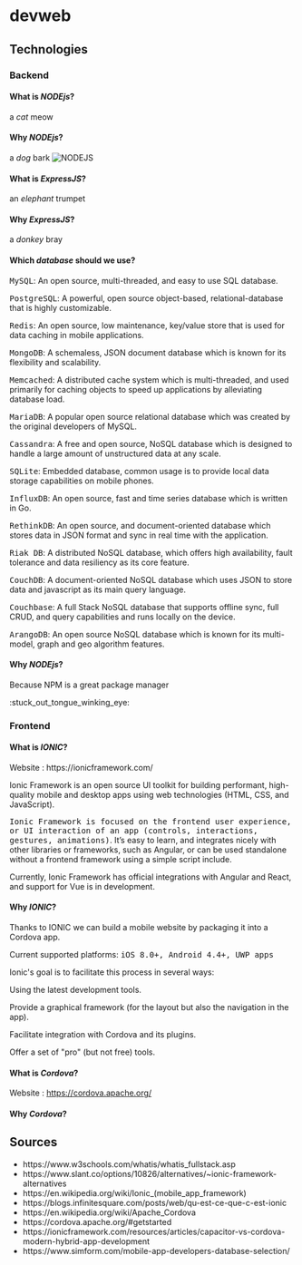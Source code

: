 <h1>devweb</h1>

<h2>Technologies</h2>

<h3>Backend</h3>

<h4>What is <em>NODEjs</em>?</h4>

a *cat* meow

<h4>Why <em>NODEjs</em>?</h4> 

a *dog* bark
![NODEJS](https://img.devrant.com/devrant/rant/r_2083076_7utnR.jpg)



<h4>What is <em>ExpressJS</em>?</h4>

an *elephant* trumpet

<h4>Why <em>ExpressJS</em>?</h4> 

a *donkey* bray

<h4>Which <em>database</em> should we use?</h4>

<p>
<kbd>MySQL</kbd>: An open source, multi-threaded, and easy to use SQL database.

<kbd>PostgreSQL</kbd>: A powerful, open source object-based, relational-database that is highly customizable.

<kbd>Redis</kbd>: An open source, low maintenance, key/value store that is used for data caching in mobile applications.

<kbd>MongoDB</kbd>: A schemaless, JSON document database which is known for its flexibility and scalability.

<kbd>Memcached</kbd>: A distributed cache system which is multi-threaded, and used primarily for caching objects to speed up applications by alleviating database load.

<kbd>MariaDB</kbd>: A popular open source relational database which was created by the original developers of MySQL.

<kbd>Cassandra</kbd>: A free and open source, NoSQL database which is designed to handle a large amount of unstructured data at any scale.

<kbd>SQLite</kbd>: Embedded database, common usage is to provide local data storage capabilities on mobile phones.

<kbd>InfluxDB</kbd>: An open source, fast and time series database which is written in Go.

<kbd>RethinkDB</kbd>: An open source, and document-oriented database which stores data in JSON format and sync in real time with the application.

<kbd>Riak DB</kbd>: A distributed NoSQL database, which offers high availability, fault tolerance and data resiliency as its core feature.

<kbd>CouchDB</kbd>: A document-oriented NoSQL database which uses JSON to store data and javascript as its main query language.

<kbd>Couchbase</kbd>: A full Stack NoSQL database that supports offline sync, full CRUD, and query capabilities and runs locally on the device.

<kbd>ArangoDB</kbd>: An open source NoSQL database which is known for its multi-model, graph and geo algorithm features.

</p>


<h4>Why <em>NODEjs</em>?</h4> 


 <p>Because NPM is a great package manager</p>:stuck_out_tongue_winking_eye:
 
 
<h3>Frontend</h3>

<h4>What is <em>IONIC</em>?</h4>
Website : https://ionicframework.com/
<p>
 Ionic Framework is an open source UI toolkit for building performant, high-quality mobile and desktop apps using web technologies (HTML, CSS, and JavaScript).

<kbd>Ionic Framework is focused on the frontend user experience, or UI interaction of an app (controls, interactions, gestures, animations)</kbd>. It’s easy to learn, and integrates nicely with other libraries or frameworks, such as Angular, or can be used standalone without a frontend framework using a simple script include.

Currently, Ionic Framework has official integrations with Angular and React, and support for Vue is in development.
</p>


<h4>Why <em>IONIC</em>?</h4>

<p>
Thanks to IONIC we can build a mobile website by packaging it into a Cordova app.  

Current supported platforms: <kbd>iOS 8.0+, Android 4.4+, UWP apps</kbd>

Ionic's goal is to facilitate this process in several ways:

Using the latest development tools.

Provide a graphical framework (for the layout but also the navigation in the app).

Facilitate integration with Cordova and its plugins.

Offer a set of "pro" (but not free) tools.
</p>

<h4>What is <em>Cordova</em>?</h4>

Website : https://cordova.apache.org/

<h4>Why <em>Cordova</em>?</h4>



<h2>Sources</h2>

<ul>

<li>https://www.w3schools.com/whatis/whatis_fullstack.asp</li>

<li>https://www.slant.co/options/10826/alternatives/~ionic-framework-alternatives</li>

<li>https://en.wikipedia.org/wiki/Ionic_(mobile_app_framework)</li>

<li>https://blogs.infinitesquare.com/posts/web/qu-est-ce-que-c-est-ionic</li>

<li>https://en.wikipedia.org/wiki/Apache_Cordova</li>

<li>https://cordova.apache.org/#getstarted</li>

<li>https://ionicframework.com/resources/articles/capacitor-vs-cordova-modern-hybrid-app-development</li>

<li>https://www.simform.com/mobile-app-developers-database-selection/</li>

</ul>







